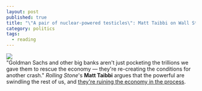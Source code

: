 ```yaml
---
layout: post
published: true
title: "\"A pair of nuclear-powered testicles\": Matt Taibbi on Wall Street's Bailout Hustle"
category: politics
tags: 
  - reading
---
```


![](http://upload.wikimedia.org/wikipedia/commons/6/65/Wall_Street_Sign_NYC.jpg)<br>
"Goldman Sachs and other big banks aren't just pocketing the trillions we gave them to rescue the economy — they're re-creating the conditions for another crash." _Rolling Stone_'s **Matt Taibbi** argues that the powerful are swindling the rest of us, and <a href="https://stellar.mit.edu/S/course/21W/fa13/21W.737/courseMaterial/topics/topic8/readings/Wall_Street's_Bailout_Hustle_-_Taibbi/Wall_Street's_Bailout_Hustle_-_Taibbi.docx">they're ruining the economy in the process</a>.